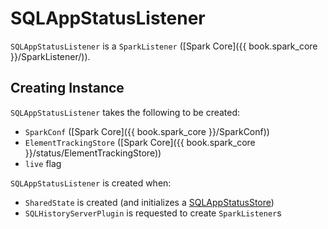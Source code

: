 # SQLAppStatusListener

`SQLAppStatusListener` is a `SparkListener` ([Spark Core]({{ book.spark_core }}/SparkListener/)).

## Creating Instance

`SQLAppStatusListener` takes the following to be created:

* <span id="conf"> `SparkConf` ([Spark Core]({{ book.spark_core }}/SparkConf))
* <span id="kvstore"> `ElementTrackingStore` ([Spark Core]({{ book.spark_core }}/status/ElementTrackingStore))
* <span id="live"> `live` flag

`SQLAppStatusListener` is created when:

* `SharedState` is created (and initializes a [SQLAppStatusStore](../SharedState.md#statusStore))
* `SQLHistoryServerPlugin` is requested to create `SparkListener`s
